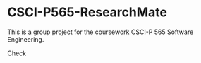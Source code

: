 # CSCI-P565-ResearchMate
This is a group project for the coursework CSCI-P 565 Software Engineering.

Check
